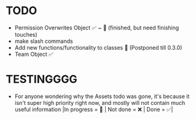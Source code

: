 # TODO

- Permission Overwrites Object :white_check_mark: ~ :large_orange_diamond: (finished, but need finishing touches)
- make slash commands
- Add new functions/functionality to classes :large_orange_diamond: (Postponed till 0.3.0)
- Team Object :white_check_mark:
# TESTINGGGG

- For anyone wondering why the Assets todo was gone, it's because it isn't super high priority right now, and mostly will not contain much useful information
|In progress = :large_orange_diamond: | Not done = :x: | Done = :white_check_mark:|